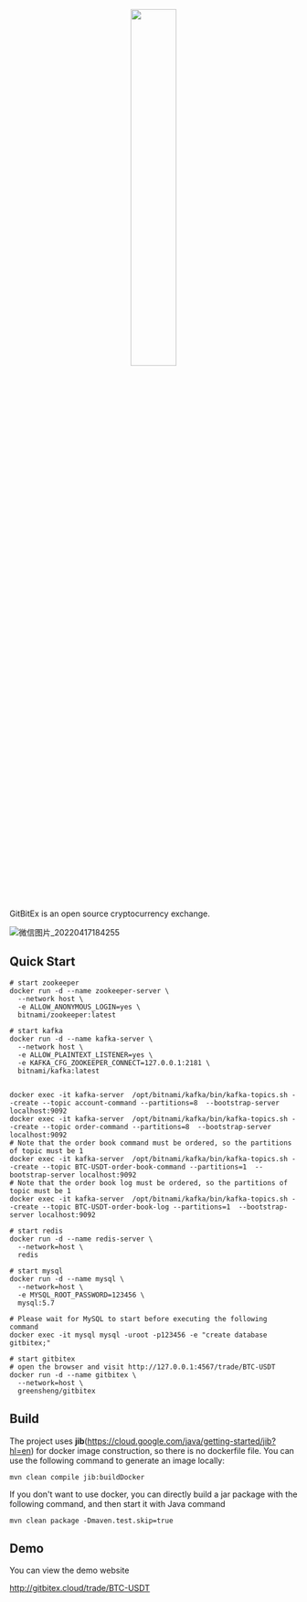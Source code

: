 <p align="center"><img width="40%" src="https://getbitex.oss-cn-beijing.aliyuncs.com/projects/image/logo.svg" /></p>

GitBitEx is an open source cryptocurrency exchange.

![微信图片_20220417184255](https://user-images.githubusercontent.com/4486680/163711067-8543457a-5b13-4131-bbd7-254860a580dc.png)

## Quick Start

```shell
# start zookeeper
docker run -d --name zookeeper-server \
  --network host \
  -e ALLOW_ANONYMOUS_LOGIN=yes \
  bitnami/zookeeper:latest

# start kafka
docker run -d --name kafka-server \
  --network host \
  -e ALLOW_PLAINTEXT_LISTENER=yes \
  -e KAFKA_CFG_ZOOKEEPER_CONNECT=127.0.0.1:2181 \
  bitnami/kafka:latest
  

docker exec -it kafka-server  /opt/bitnami/kafka/bin/kafka-topics.sh --create --topic account-command --partitions=8  --bootstrap-server localhost:9092
docker exec -it kafka-server  /opt/bitnami/kafka/bin/kafka-topics.sh --create --topic order-command --partitions=8  --bootstrap-server localhost:9092
# Note that the order book command must be ordered, so the partitions of topic must be 1
docker exec -it kafka-server  /opt/bitnami/kafka/bin/kafka-topics.sh --create --topic BTC-USDT-order-book-command --partitions=1  --bootstrap-server localhost:9092
# Note that the order book log must be ordered, so the partitions of topic must be 1
docker exec -it kafka-server  /opt/bitnami/kafka/bin/kafka-topics.sh --create --topic BTC-USDT-order-book-log --partitions=1  --bootstrap-server localhost:9092

# start redis
docker run -d --name redis-server \
  --network=host \
  redis

# start mysql
docker run -d --name mysql \
  --network=host \
  -e MYSQL_ROOT_PASSWORD=123456 \
  mysql:5.7

# Please wait for MySQL to start before executing the following command
docker exec -it mysql mysql -uroot -p123456 -e "create database gitbitex;"

# start gitbitex
# open the browser and visit http://127.0.0.1:4567/trade/BTC-USDT
docker run -d --name gitbitex \
  --network=host \
  greensheng/gitbitex

```

## Build
The project uses **jib**(https://cloud.google.com/java/getting-started/jib?hl=en) for docker image construction, so there is no dockerfile file. You can use the following command to generate an image locally:
```shell
mvn clean compile jib:buildDocker
```

If you don't want to use docker, you can directly build a jar package with the following command, and then start it with Java command
```shell
mvn clean package -Dmaven.test.skip=true
```


## Demo

You can view the demo website

http://gitbitex.cloud/trade/BTC-USDT

